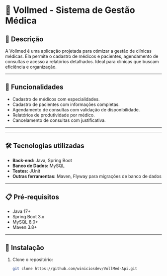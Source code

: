 # 🏥 Vollmed - Sistema de Gestão Médica

## 📖 Descrição
A Vollmed é uma aplicação projetada para otimizar a gestão de clínicas médicas. Ela permite o cadastro de médicos e pacientes, agendamento de consultas e acesso a relatórios detalhados. Ideal para clínicas que buscam eficiência e organização.

---

## 🎯 Funcionalidades
- Cadastro de médicos com especialidades.
- Cadastro de pacientes com informações completas.
- Agendamento de consultas com validação de disponibilidade.
- Relatórios de produtividade por médico.
- Cancelamento de consultas com justificativa.

---



---

## 🛠️ Tecnologias utilizadas
- **Back-end:** Java, Spring Boot
- **Banco de Dados:** MySQL
- **Testes:** JUnit
- **Outras ferramentas:** Maven, Flyway para migrações de banco de dados

---

## 📋 Pré-requisitos
- Java 17+
- Spring Boot 3.x
- MySQL 8.0+
- Maven 3.8+

---

## 🚀 Instalação
1. Clone o repositório:
   ```bash
   git clone https://github.com/winiciosdev/VollMed-Api.git

